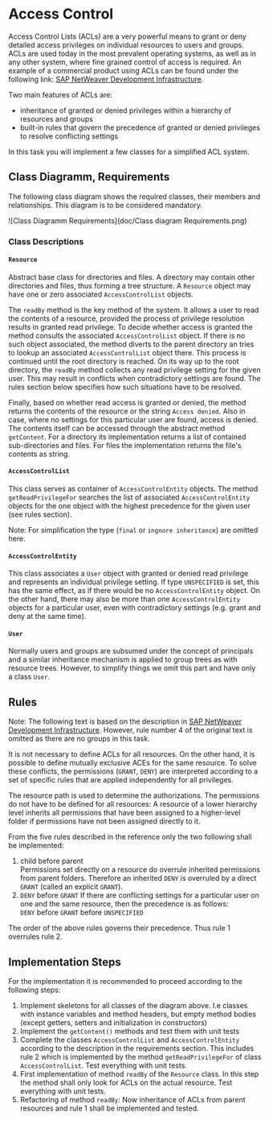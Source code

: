 # Access Control
Access Control Lists (ACLs) are a very powerful means to grant or deny detailed access privileges on individual resources to users and groups. ACLs are used today in the most prevalent operating systems, as well as in any other system, where fine grained control of access is required. An example of a commercial product using ACLs can be found under the following link: [SAP NetWeaver Development Infrastructure](https://help.sap.com/doc/saphelp_gbt10/1.0/de-DE/21/53882f3fee0243b6c774e26ebed880/content.htm?no_cache=true).

Two main features of ACLs are:
- inheritance of granted or denied privileges within a hierarchy of resources and groups
- built-in rules that govern the precedence of granted or denied privileges to resolve conflicting settings

In this task you will implement a few classes for a simplified ACL system.

## Class Diagramm, Requirements
The following class diagram shows the required classes, their members and relationships. This diagram is to be considered mandatory.

![Class Diagramm Requirements](doc/Class diagram Requirements.png)

### Class Descriptions
#### `Resource`

Abstract base class for directories and files. A directory may contain other directories and files, thus forming a tree structure.
A `Resource` object may have one or zero associated `AccessControlList` objects.

The `readBy` method is the key method of the system. It allows a user to read the contents of a resource, provided the process of privilege resolution results in granted read privilege. To decide whether access is granted the method consults the associated `AccessControlList` object. If there is no such object associated, the method diverts to the parent directory an tries to lookup an associated `AccessControlList` object there. This process is continued until the root directory is  reached.
On its way up to the root directory, the `readBy` method collects any read privilege setting for the given user. This may result in conflicts when contradictory settings are found. The rules section below specifies how such situations have to be resolved.

Finally, based on whether read access is granted or denied, the method returns the contents of the resource or the string `Access denied`. Also in case, where no settings for this particular user are found, access is denied.
The contents itself can be accessed through the abstract method `getContent`. For a directory its implementation returns a list of contained sub-directories and files. For files the implementation returns the file's contents as string.

#### `AccessControlList`
This class serves as container of `AccessControlEntity` objects. The method `getReadPrivilegeFor` searches the list of associated `AccessControlEntity` objects for the one object with the highest precedence for the given user (see rules section).

Note: For simplification the type (`final` or `ingnore inheritance`) are omitted here.

#### `AccessControlEntity`
This class associates a `User` object with granted or denied read privilege and represents an individual privilege setting. If type `UNSPECIFIED` is set, this has the same effect, as if there would be no `AccessControlEntity` object. On the other hand, there may also be more than one `AccessControlEntity` objects for a particular user, even with contradictory settings (e.g. grant and deny at the same time).

#### `User`
Normally users and groups are subsumed under the concept of principals and a similar inheritance mechanism is applied to group trees as with resource trees. However, to simplify things we omit this part and have only a class `User`.

## Rules
Note: The following text is based on the description in [SAP NetWeaver Development Infrastructure](https://help.sap.com/doc/saphelp_gbt10/1.0/de-DE/21/53882f3fee0243b6c774e26ebed880/content.htm?no_cache=true). However, rule number 4 of the original text is omitted as there are no groups in this task.

It is not necessary to define ACLs for all resources. On the other hand, it is possible to define mutually exclusive ACEs for the same resource. To solve these conflicts, the permissions (`GRANT`, `DENY`) are interpreted according to a set of specific rules that are applied independently for all privileges.

The resource path is used to determine the authorizations. The permissions  do not have to be defined for all resources: A resource of a lower hierarchy level inherits all permissions that have been assigned to a higher-level folder if permissions have not been assigned directly to it.

From the five rules described in the reference only the two following shall be implemented:
1. child before parent<br>
Permissions set directly on a resource do overrule inherited permissions from parent folders. Therefore an inherited `DENY` is overruled by a direct `GRANT` (called an explicit `GRANT`).
1. `DENY` before `GRANT`
If there are conflicting settings for a particular user on one and the same resource, then the precedence is as follows:<br>
`DENY` before `GRANT` before `UNSPECIFIED`

The order of the above rules governs their precedence. Thus rule 1 overrules rule 2.

## Implementation Steps
For the implementation it is recommended to proceed according to the following steps:

1. Implement skeletons for all classes of the diagram above. I.e classes with instance variables and method headers, but empty method bodies (except getters, setters and initialization in constructors)
1. Implement the `getContent()` methods and test them with unit tests
1. Complete the classes `AccessControlList` and `AccessControlEntity` according to the description in the requirements section. This includes rule 2 which is implemented by the method `getReadPrivilegeFor` of class `AccessControlList`. Test everything with unit tests.
1. First implementation of  method `readBy` of the `Resource` class. In this step the method shall only look for ACLs on the actual resource. Test everything with unit tests.
1. Refactoring of method `readBy`: Now inheritance of ACLs from parent resources and rule 1 shall be implemented and tested.
